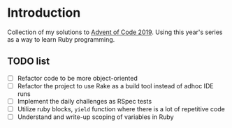 # Introduction
Collection of my solutions to [Advent of Code 2019](https://adventofcode.com/2019/).
Using this year's series as a way to learn Ruby programming.

## TODO list
- [ ] Refactor code to be more object-oriented
- [ ] Refactor the project to use Rake as a build tool instead of adhoc IDE runs
- [ ] Implement the daily challenges as RSpec tests
- [ ] Utilize ruby blocks, `yield` function where there is a lot of repetitive code
- [ ] Understand and write-up scoping of variables in Ruby